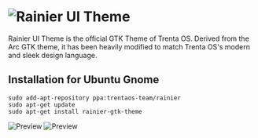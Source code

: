 ![Rainier UI](https://i.imgur.com/lJfpp40.png) Theme
===========

Rainier UI Theme is the official GTK Theme of Trenta OS. Derived from the Arc GTK theme, it has been heavily modified to match Trenta OS's modern and sleek design language.

## Installation for Ubuntu Gnome

    sudo add-apt-repository ppa:trentaos-team/rainier
    sudo apt-get update
    sudo apt-get install rainier-gtk-theme

![Preview](https://trenta.io/screenshots/rainier-ui-gui-1.jpg) ![Preview](https://trenta.io/screenshots/rainier-ui-gui-2.jpg)
